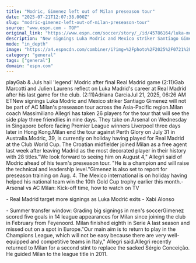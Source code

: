 ```yaml
---
title: "Modric, Gimenez left out of Milan preseason tour"
date: "2025-07-21T12:07:38.000Z"
slug: "modric-gimenez-left-out-of-milan-preseason-tour"
source: "www.espn.com - TOP"
original_link: "https://www.espn.com/soccer/story/_/id/45786164/luka-modric-santi-gimenez-left-ac-milan-preseason-tour"
description: "New signings Luka Modric and Mexico striker Santiago Gimenez will not be part of AC Milan's preseason tour across the Asia-Pacific region."
mode: "in_depth"
image: "https://a4.espncdn.com/combiner/i?img=%2Fphoto%2F2025%2F0721%2Fr1521588_1296x729_16%2D9.jpg"
category: "general"
tags: ["general"]
domain: "espn.com"
---
```

<p>playGab & Juls hail 'legend' Modric after final Real Madrid game (2:11)Gab Marcotti and Julien Laurens reflect on Luka Madrid's career at Real Madrid after his last game for the club. (2:11)Adriana GarciaJul 21, 2025, 06:26 AM ETNew signings Luka Modric and Mexico striker Santiago Gimenez will not be part of AC Milan's preseason tour across the Asia-Pacific region.Milan coach Massimiliano Allegri has taken 26 players for the tour that will see the side play three friendlies in nine days. They take on Arsenal on Wednesday in Singapore before facing Premier League winners Liverpool three days later in Hong Kong.Milan end the tour against Perth Glory on July 31 in Australia.Modric, 39, is currently on holiday having played for Real Madrid at the Club World Cup. The Croatian midfielder joined Milan as a free agent last week after leaving Madrid as the most decorated player in their history with 28 titles."We look forward to seeing him on August 4," Allegri said of Modric ahead of his team's preseason tour. "He is a champion and will raise the technical and leadership level."Gimenez is also set to report for preseason training on Aug. 4. The Mexico international is on holiday having helped his national team win the 10th Gold Cup trophy earlier this month.- Arsenal vs AC Milan: Kick-off time, how to watch on TV</p>

<p>- Real Madrid target more signings as Luka Modrić exits - Xabi Alonso</p>

<p>- Summer transfer window: Grading big signings in men's soccerGimenez scored five goals in 14 league appearances for Milan since joining the club in February from Feyenoord. Milan finished eighth in Serie A last season and missed out on a spot in Europe."Our main aim is to return to play in the Champions League, which will not be easy because there are very well-equipped and competitive teams in Italy," Allegri said.Allegri recently returned to Milan for a second stint to replace the sacked Sérgio Conceição. He guided Milan to the league title in 2011.</p>